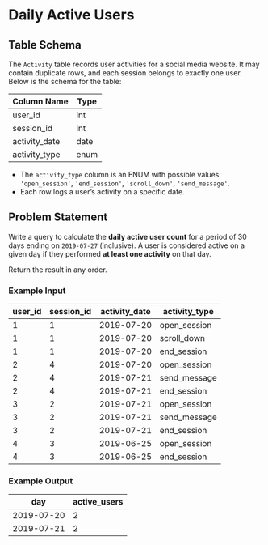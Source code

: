 # Daily Active Users

## Table Schema

The `Activity` table records user activities for a social media website. It may contain duplicate rows, and each session belongs to exactly one user. Below is the schema for the table:

| Column Name   | Type    |
|---------------|---------|
| user_id       | int     |
| session_id    | int     |
| activity_date | date    |
| activity_type | enum    |

- The `activity_type` column is an ENUM with possible values: `'open_session'`, `'end_session'`, `'scroll_down'`, `'send_message'`.
- Each row logs a user’s activity on a specific date.

## Problem Statement

Write a query to calculate the **daily active user count** for a period of 30 days ending on `2019-07-27` (inclusive). A user is considered active on a given day if they performed **at least one activity** on that day.

Return the result in any order.

### Example Input

| user_id | session_id | activity_date | activity_type |
|---------|------------|---------------|---------------|
| 1       | 1          | 2019-07-20    | open_session  |
| 1       | 1          | 2019-07-20    | scroll_down   |
| 1       | 1          | 2019-07-20    | end_session   |
| 2       | 4          | 2019-07-20    | open_session  |
| 2       | 4          | 2019-07-21    | send_message  |
| 2       | 4          | 2019-07-21    | end_session   |
| 3       | 2          | 2019-07-21    | open_session  |
| 3       | 2          | 2019-07-21    | send_message  |
| 3       | 2          | 2019-07-21    | end_session   |
| 4       | 3          | 2019-06-25    | open_session  |
| 4       | 3          | 2019-06-25    | end_session   |

### Example Output

| day        | active_users |
|------------|--------------|
| 2019-07-20 | 2            |
| 2019-07-21 | 2            |
